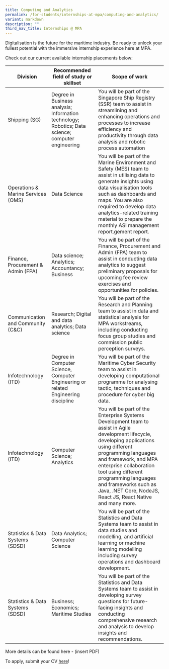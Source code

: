 ```yaml
---
title: Computing and Analytics
permalink: /for-students/internships-at-mpa/computing-and-analytics/
variant: markdown
description: ""
third_nav_title: Internships @ MPA
---
```

Digitalisation is the future for the maritime industry. Be ready to unlock your fullest potential with the immersive internship experience here at MPA. 

Check out our current available internship placements below:

| Division | Recommended field of study or skillset | Scope of work |
| -------- | -------- | -------- |
| Shipping (SG)      | Degree in Business analysis; Information technology; Robotics; Data science; computer engineering     | You will be part of the Singapore Ship Registry (SSR) team to assist in streamlining and enhancing operations and processes to increase efficiency and productivity through data analysis and robotic process automation     |
| Operations & Marine Services (OMS)      | Data Science     | You will be part of the Marine Environment and Safety (MES) team to assist in utilising data to generate insights using data visualisation tools such as dashboards and maps. You are also required to develop data analytics-related training material to prepare the monthly ASI management report.gement report.     |
| Finance, Procurement & Admin (FPA)      | Data science; Analytics; Accountancy; Business     | You will be part of the Finance, Procurement and Admin (FPA) team to assist in conducting data analytics to suggest preliminary proposals for upcoming fee review exercises and opportunities for policies.     |
| Communication and Community (C&C)      | Research; Digital and data analytics; Data science     | You will be part of the Research and Planning team to assist in data and statistical analysis for MPA workstreams, including conducting focus group studies and commission public perception surveys.     |
| Infotechnology (ITD)      | Degree in Computer Science, Computer Engineering or related Engineering discipline     | You will be part of the Maritime Cyber Security team to assist in developing computational programme for analysing tactic, techniques and procedure for cyber big data.     |
| Infotechnology (ITD)      | Computer Science; Analytics     | You will be part of the Enterprise Systems Development team to assist in Agile development lifecycle, developing applications using different programming languages and framework, and MPA enterprise collaboration tool using different programming languages and frameworks such as Java, .NET Core, NodeJS, React JS, React Native and many more.     |
| Statistics & Data Systems (SDSD)      | Data Analytics; Computer Science     | You will be part of the Statistics and Data Systems team to assist in data studies and modelling, and artificial learning or machine learning modelling including survey operations and dashboard development.     |
| Statistics & Data Systems (SDSD)      | Business; Economics; Maritime Studies      | You will be part of the Statistics and Data Systems team to assist in developing survey questions for future-facing insights and conducting comprehensive research and analysis to develop insights and recommendations.     |

More details can be found here - (insert PDF)

To apply, submit your CV [here](https://go.gov.sg/mpa-internships-application)!